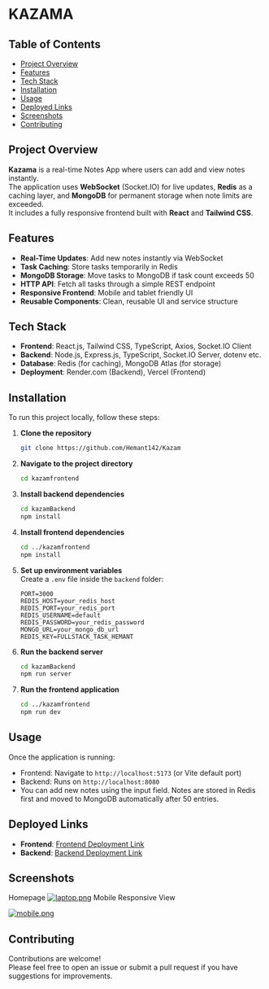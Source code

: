 # KAZAMA

## Table of Contents

- [Project Overview](#project-overview)
- [Features](#features)
- [Tech Stack](#tech-stack)
- [Installation](#installation)
- [Usage](#usage)
- [Deployed Links](#deployed-links)
- [Screenshots](#screenshots)
- [Contributing](#contributing)


## Project Overview

**Kazama** is a real-time Notes App where users can add and view notes instantly.  
The application uses **WebSocket** (Socket.IO) for live updates, **Redis** as a caching layer, and **MongoDB** for permanent storage when note limits are exceeded.  
It includes a fully responsive frontend built with **React** and **Tailwind CSS**.

## Features

- **Real-Time Updates**: Add new notes instantly via WebSocket
- **Task Caching**: Store tasks temporarily in Redis
- **MongoDB Storage**: Move tasks to MongoDB if task count exceeds 50
- **HTTP API**: Fetch all tasks through a simple REST endpoint
- **Responsive Frontend**: Mobile and tablet friendly UI
- **Reusable Components**: Clean, reusable UI and service structure

## Tech Stack

- **Frontend**: React.js, Tailwind CSS, TypeScript, Axios, Socket.IO Client
- **Backend**: Node.js, Express.js, TypeScript, Socket.IO Server, dotenv etc.
- **Database**: Redis (for caching), MongoDB Atlas (for storage)
- **Deployment**: Render.com (Backend), Vercel (Frontend)

## Installation

To run this project locally, follow these steps:

1. **Clone the repository**

   ```bash
   git clone https://github.com/Hemant142/Kazam
   ```

2. **Navigate to the project directory**

   ```bash
   cd kazamfrontend
   ```

3. **Install backend dependencies**

   ```bash
   cd kazamBackend
   npm install
   ```

4. **Install frontend dependencies**

   ```bash
   cd ../kazamfrontend
   npm install
   ```

5. **Set up environment variables**  
   Create a `.env` file inside the `backend` folder:

   ```plaintext
   PORT=3000
   REDIS_HOST=your_redis_host
   REDIS_PORT=your_redis_port
   REDIS_USERNAME=default
   REDIS_PASSWORD=your_redis_password
   MONGO_URL=your_mongo_db_url
   REDIS_KEY=FULLSTACK_TASK_HEMANT
   ```

6. **Run the backend server**

   ```bash
   cd kazamBackend
   npm run server
   ```

7. **Run the frontend application**
   ```bash
   cd ../kazamfrontend
   npm run dev
   ```

## Usage

Once the application is running:

- Frontend: Navigate to `http://localhost:5173` (or Vite default port)
- Backend: Runs on `http://localhost:8080`
- You can add new notes using the input field. Notes are stored in Redis first and moved to MongoDB automatically after 50 entries.

## Deployed Links

- **Frontend**: [Frontend Deployment Link](https://kazam-gamma.vercel.app/)
- **Backend**: [Backend Deployment Link](https://kazam-api.onrender.com)

## Screenshots

Homepage
[![laptop.png](https://i.postimg.cc/qMk89fS0/laptop.png)](https://postimg.cc/dDxkyfJS)
Mobile Responsive View

[![mobile.png](https://i.postimg.cc/FHNnWngJ/mobile.png)](https://postimg.cc/LnQThDWH)

## Contributing

Contributions are welcome!  
Please feel free to open an issue or submit a pull request if you have suggestions for improvements.


